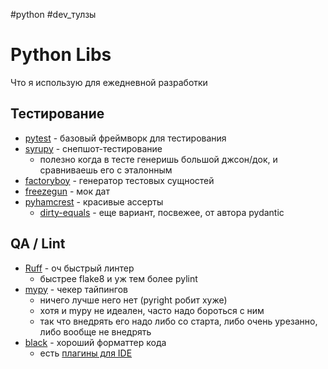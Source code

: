 #python #dev_тулзы

# Python Libs

Что я использую для ежедневной разработки

## Тестирование

- [pytest](https://docs.pytest.org/en/7.3.x/) - базовый фреймворк для тестирования
- [syrupy](https://github.com/tophat/syrupy) - снепшот-тестирование 
	- полезно когда в тесте генеришь большой джсон/док, и сравниваешь его с эталонным
- [factoryboy](https://factoryboy.readthedocs.io/en/stable/) - генератор тестовых сущностей
- [freezegun](https://github.com/spulec/freezegun)  - мок дат
- [pyhamcrest](https://github.com/hamcrest/PyHamcrest) - красивые ассерты
	- [dirty-equals](https://github.com/samuelcolvin/dirty-equals) - еще вариант, посвежее, от автора pydantic

## QA / Lint

- [Ruff](https://github.com/charliermarsh/ruff) - оч быстрый линтер
	- быстрее flake8 и уж тем более pylint
- [mypy](https://mypy-lang.org/) - чекер тайпингов
	- ничего лучше него нет (pyright робит хуже)
	- хотя и mypy не идеален, часто надо бороться с ним 
	- так что внедрять его надо либо со старта, либо очень урезанно, либо вообще не внедрять
- [black](https://github.com/psf/black) - хороший форматтер кода
	- есть [плагины для IDE](https://black.readthedocs.io/en/stable/integrations/editors.html)

